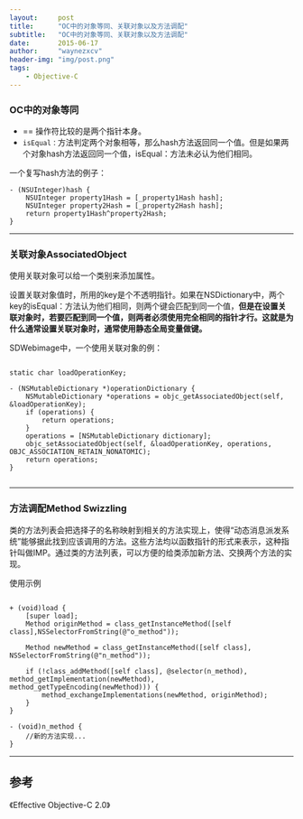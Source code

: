```yaml
---
layout:     post
title:      "OC中的对象等同、关联对象以及方法调配"
subtitle:   "OC中的对象等同、关联对象以及方法调配"
date:       2015-06-17
author:     "waynezxcv"
header-img: "img/post.png"
tags:
    - Objective-C
---
```



### OC中的对象等同

* == 操作符比较的是两个指针本身。
* ``isEqual：``方法判定两个对象相等，那么hash方法返回同一个值。但是如果两个对象hash方法返回同一个值，isEqual：方法未必认为他们相同。

一个复写hash方法的例子：

```
- (NSUInteger)hash {
	NSUInteger property1Hash = [_property1Hash hash];
	NSUInteger property2Hash = [_property2Hash hash];
	return property1Hash^property2Hash;
}
```
***

### 关联对象AssociatedObject

使用关联对象可以给一个类别来添加属性。

设置关联对象值时，所用的key是个不透明指针。如果在NSDictionary中，两个key的isEqual：方法认为他们相同，则两个键会匹配到同一个值，**但是在设置关联对象时，若要匹配到同一个值，则两者必须使用完全相同的指针才行。这就是为什么通常设置关联对象时，通常使用静态全局变量做键。**

SDWebimage中，一个使用关联对象的例：

```

static char loadOperationKey;

- (NSMutableDictionary *)operationDictionary {
    NSMutableDictionary *operations = objc_getAssociatedObject(self, &loadOperationKey);
    if (operations) {
        return operations;
    }
    operations = [NSMutableDictionary dictionary];
    objc_setAssociatedObject(self, &loadOperationKey, operations, OBJC_ASSOCIATION_RETAIN_NONATOMIC);
    return operations;
}


```

***

### 方法调配Method Swizzling

类的方法列表会把选择子的名称映射到相关的方法实现上，使得“动态消息派发系统”能够据此找到应该调用的方法。这些方法均以函数指针的形式来表示，这种指针叫做IMP。通过类的方法列表，可以方便的给类添加新方法、交换两个方法的实现。

使用示例


```

+ (void)load {
    [super load];
    Method originMethod = class_getInstanceMethod([self class],NSSelectorFromString(@"o_method"));
    
    Method newMethod = class_getInstanceMethod([self class], NSSelectorFromString(@"n_method"));
    
    if (!class_addMethod([self class], @selector(n_method), method_getImplementation(newMethod), method_getTypeEncoding(newMethod))) {
        method_exchangeImplementations(newMethod, originMethod);
    }
}

- (void)n_method {
	//新的方法实现...
}

```

***

## 参考

《Effective Objective-C 2.0》
